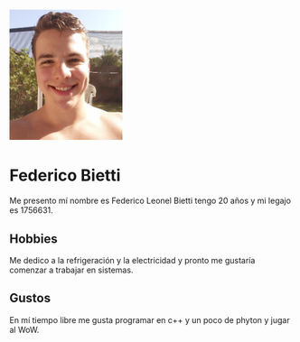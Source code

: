 # <img src="https://github.com/pdepmartestm/me-presento-FedericoBietti/blob/main/WhatsApp%20Image%202021-04-06%20at%2017.07.05.jpeg" width="200px">
# Federico Bietti
Me presento mí nombre es Federico Leonel Bietti tengo 20 años y mi legajo es 1756631.
## Hobbies
Me dedico a la refrigeración y la electricidad y pronto me gustaría comenzar a trabajar en sistemas.
## Gustos
En mí tiempo libre me gusta programar en c++ y un poco de phyton y jugar al WoW.
